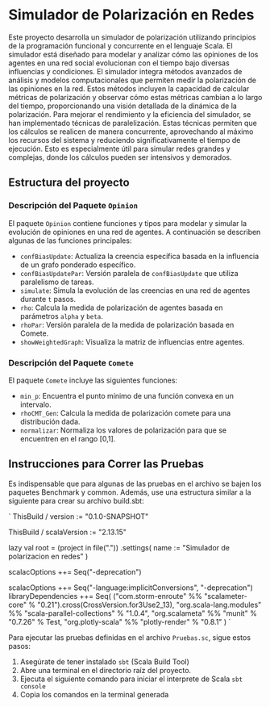 # Simulador de Polarización en Redes

Este proyecto desarrolla un simulador de polarización utilizando principios de la programación funcional y concurrente en el lenguaje Scala. El simulador está diseñado para modelar y analizar cómo las opiniones de los agentes en una red social evolucionan con el tiempo bajo diversas influencias y condiciones.
El simulador integra métodos avanzados de análisis y modelos computacionales que permiten medir la polarización de las opiniones en la red. Estos métodos incluyen la capacidad de calcular métricas de polarización y observar cómo estas métricas cambian a lo largo del tiempo, proporcionando una visión detallada de la dinámica de la polarización.
Para mejorar el rendimiento y la eficiencia del simulador, se han implementado técnicas de paralelización. Estas técnicas permiten que los cálculos se realicen de manera concurrente, aprovechando al máximo los recursos del sistema y reduciendo significativamente el tiempo de ejecución. 
Esto es especialmente útil para simular redes grandes y complejas, donde los cálculos pueden ser intensivos y demorados.

## Estructura del proyecto

### Descripción del Paquete `Opinion`

El paquete `Opinion` contiene funciones y tipos para modelar y simular la evolución de opiniones en una red de agentes. A continuación se describen algunas de las funciones principales:

- `confBiasUpdate`: Actualiza la creencia específica basada en la influencia de un grafo ponderado específico.
- `confBiasUpdatePar`: Versión paralela de `confBiasUpdate` que utiliza paralelismo de tareas.
- `simulate`: Simula la evolución de las creencias en una red de agentes durante `t` pasos.
- `rho`: Calcula la medida de polarización de agentes basada en parámetros `alpha` y `beta`.
- `rhoPar`: Versión paralela de la medida de polarización basada en Comete.
- `showWeightedGraph`: Visualiza la matriz de influencias entre agentes.

### Descripción del Paquete `Comete`

El paquete `Comete` incluye las siguientes funciones:

- `min_p`: Encuentra el punto mínimo de una función convexa en un intervalo.
- `rhoCMT_Gen`: Calcula la medida de polarización comete para una distribución dada.
- `normalizar`: Normaliza los valores de polarización para que se encuentren en el rango [0,1].

## Instrucciones para Correr las Pruebas

Es indispensable que para algunas de las pruebas en el archivo se bajen los paquetes Benchmark y common.
Además, use una estructura similar a la siguiente para crear su archivo build.sbt:

`
ThisBuild / version := "0.1.0-SNAPSHOT"

ThisBuild / scalaVersion := "2.13.15"

lazy val root = (project in file("."))
  .settings(
    name := "Simulador de polarizacion en redes"
  )

scalacOptions ++= Seq("-deprecation")

scalacOptions ++= Seq("-language:implicitConversions", "-deprecation")
libraryDependencies ++= Seq(
  ("com.storm-enroute" %% "scalameter-core" % "0.21").cross(CrossVersion.for3Use2_13),
  "org.scala-lang.modules" %% "scala-parallel-collections" % "1.0.4",
  "org.scalameta" %% "munit" % "0.7.26" % Test,
  "org.plotly-scala" %% "plotly-render" % "0.8.1"
)
`

Para ejecutar las pruebas definidas en el archivo `Pruebas.sc`, sigue estos pasos:

1. Asegúrate de tener instalado `sbt` (Scala Build Tool)
2. Abre una terminal en el directorio raíz del proyecto.
3. Ejecuta el siguiente comando para iniciar el interprete de Scala
`sbt console`
4. Copia los comandos en la terminal generada
